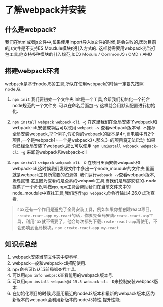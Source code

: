 # 了解webpack并安装

## 什么是webpack?
我们在html或者js文件中,如果使用import导入js文件的时候,是会失败的,因为目前的js文件是不支持ES Moudule模块的引入方式的.
这样就需要用webpack充当打包工具,他支持多种模块的引入规范,如ES Module / CommonJS / CMD / AMD

## 搭建webpack环境
webpack是基于nodeJS的工具,所以在使用webpack的时候一定要先按照nodeJS.
1. ` npm init `
    我们要初始一个文件夹.init是一个工具,会帮我们初始化一个符合node规范的一个文件夹.
    可以在命名后面加 -y 这样就会用默认配置进行初始化.
    
2. `npm install webpack webpack-cli -g`
    在这里我们在全局安装了webpack和webpack-cli,安装成功后可以使用 `webpack -v` 查看webpack版本号.
    不推荐全局安装webpack,举个例子,假如你的webpack的版本是4+,而电脑中有2个项目,一个是webpack4+一个是webpack3+.那么3+的项目将无法启动.
    如果你已经全局安装了webpack,那么可以使用 `npm uninstall webpack webpack-cli -g` 来卸载webpack和webpack-cli
 
3. `npm install webpack webpack-cli -D`
    在项目里面安装webpack和webpack-cli,这时候我们发现文件中多出一个node_moudule的文件夹,里面就是webpack工具所需要的资源包.
    我们运行`webpack -v`查看webpack版本,发现报错,这是因为查看的是全局的webpack工具,而我们是局部安装的.
    node提供了一个命令,叫做`npx`,npx工具会帮助我们在当前文件夹中的node_moudule中查找工具,我们运行`npx webpack`,命令行输出4.26.0 成功查看.

>npx还有一个作用是避免了全局安装工具，例如如果你想创建react项目，`create-react-app my-react`的话，你要先全局安装`create-react-app`工具，利用npx就不需要了，他会每次都先下载`create-react-app`再使用，不会影响到全局模块。`npx create-react-app my-react`


## 知识点总结

1. webpack安装当前文件夹中更科学.
2. webpack一般和webpack-cli搭配使用.
3. npx命令可以从当前局部查找工具.
4. 可以用`npm info webpack`查看能用的webpack版本号.
5. 可以用`npm install webpack@4.15.5 webpack-cli -D`来控制安装webpack版本.
6. 在初始化项目的时候,尽量用最近的nodeJS版本和最新的webpack版本,因为新版本的webpack会利用新版本的nodeJS特性,提升性能.
